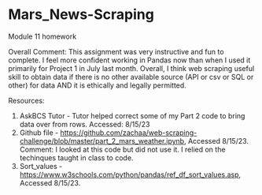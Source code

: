 # Mars_News-Scraping
Module 11 homework

Overall Comment: This assignment was very instructive and fun to complete. I feel more confident working in Pandas now than when I used it primarily for Project 1 in July last month. Overall, I think web scraping useful skill to obtain data if there is no other available source (API or csv or SQL or other) for data AND it is ethically and legally permitted. 

Resources:
1) AskBCS Tutor - Tutor helped correct some of my Part 2 code to bring data over from rows. Accessed: 8/15/23
2) Github file - https://github.com/zachaa/web-scraping-challenge/blob/master/part_2_mars_weather.ipynb, Accessed 8/15/23.
  Comment: I looked at this code but did not use it. I relied on the techinques taught in class to code.
3) Sort_values - https://www.w3schools.com/python/pandas/ref_df_sort_values.asp, Accessed 8/15/23.
